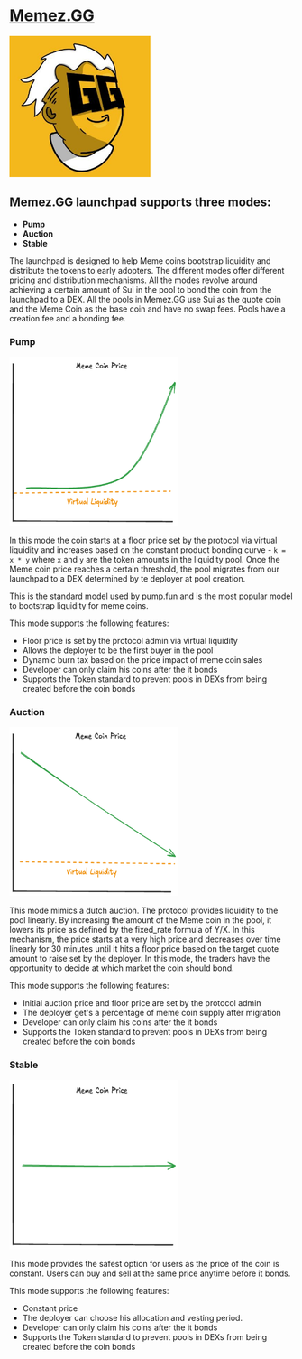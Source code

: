 # [Memez.GG](https://www.memez.gg/)

<p>
<img width="250px"height="250px" alt="Memez Logo" src="./assets/memez-logo.jpg" />
</p>

## Memez.GG launchpad supports three modes:

-   **Pump**
-   **Auction**
-   **Stable**

The launchpad is designed to help Meme coins bootstrap liquidity and distribute the tokens to early adopters. The different modes offer different pricing and distribution mechanisms. All the modes revolve around achieving a certain amount of Sui in the pool to bond the coin from the launchpad to a DEX.
All the pools in Memez.GG use Sui as the quote coin and the Meme Coin as the base coin and have no swap fees.
Pools have a creation fee and a bonding fee.

### Pump

<p>
<img width="300px"height="300px" alt="Pump Mode" src="./assets/pump-model.png" />
</p>

In this mode the coin starts at a floor price set by the protocol via virtual liquidity and increases based on the constant product bonding curve - `k = x * y` where `x` and `y` are the token amounts in the liquidity pool. Once the Meme coin price reaches a certain threshold, the pool migrates from our launchpad to a DEX determined by te deployer at pool creation.

This is the standard model used by pump.fun and is the most popular model to bootstrap liquidity for meme coins.

This mode supports the following features:

-   Floor price is set by the protocol admin via virtual liquidity
-   Allows the deployer to be the first buyer in the pool
-   Dynamic burn tax based on the price impact of meme coin sales
-   Developer can only claim his coins after the it bonds
-   Supports the Token standard to prevent pools in DEXs from being created before the coin bonds

### Auction

<p>
<img width="300px"height="300px" alt="Pump Mode" src="./assets/auction-model.png" />
</p>

This mode mimics a dutch auction. The protocol provides liquidity to the pool linearly. By increasing the amount of the Meme coin in the pool, it lowers its price as defined by the fixed_rate formula of Y/X. In this mechanism, the price starts at a very high price and decreases over time linearly for 30 minutes until it hits a floor price based on the target quote amount to raise set by the deployer. In this mode, the traders have the opportunity to decide at which market the coin should bond.

This mode supports the following features:

-   Initial auction price and floor price are set by the protocol admin
-   The deployer get's a percentage of meme coin supply after migration
-   Developer can only claim his coins after the it bonds
-   Supports the Token standard to prevent pools in DEXs from being created before the coin bonds

### Stable

<p>
<img width="300px"height="300px" alt="Pump Mode" src="./assets/stable-model.png" />
</p>

This mode provides the safest option for users as the price of the coin is constant. Users can buy and sell at the same price anytime before it bonds.

This mode supports the following features:

-   Constant price
-   The deployer can choose his allocation and vesting period.
-   Developer can only claim his coins after the it bonds
-   Supports the Token standard to prevent pools in DEXs from being created before the coin bonds
